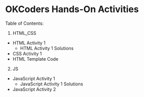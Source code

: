 OKCoders Hands-On Activities
============================

Table of Contents:

1. HTML_CSS
  * HTML Activity 1
    * HTML Activity 1 Solutions
  * CSS Activity 1
  * HTML Template Code
2. JS
  * JavaScript Activity 1
    * JavaScript Activity 1 Solutions
  * JavaScript Activity 2